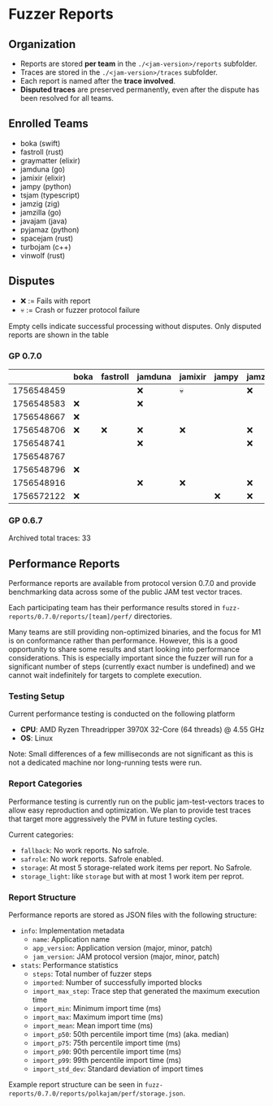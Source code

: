 # Fuzzer Reports

## Organization

- Reports are stored **per team** in the `./<jam-version>/reports` subfolder.  
- Traces are stored in the `./<jam-version>/traces` subfolder.  
- Each report is named after the **trace involved**.
- **Disputed traces** are preserved permanently, even after the dispute has been resolved for all teams.  

## Enrolled Teams

* boka (swift)
* fastroll (rust)
* graymatter (elixir)
* jamduna (go)
* jamixir (elixir)
* jampy (python)
* tsjam (typescript)
* jamzig (zig)
* jamzilla (go)
* javajam (java)
* pyjamaz (python)
* spacejam (rust)
* turbojam (c++)
* vinwolf (rust)

## Disputes

* ❌ := Fails with report
* 💀 := Crash or fuzzer protocol failure

Empty cells indicate successful processing without disputes.
Only disputed reports are shown in the table

### GP 0.7.0

|            | boka | fastroll | jamduna | jamixir | jampy | jamzig | jamzilla | javajam | pyjamaz | spacejam | tsjam | turbojam | vinwolf |
|------------|------|----------|---------|---------|-------|--------|----------|---------|---------|----------|-------|----------|---------|
| 1756548459 |      |          |   ❌    |   💀    |       |   ❌   |          |         |         |          |  ❌   |          |         |
| 1756548583 |  ❌  |          |   ❌    |         |       |        |          |         |         |          |  💀   |    ❌    |         |
| 1756548667 |  ❌  |          |         |         |       |        |          |         |         |    ❌    |  ❌   |          |         |
| 1756548706 |  ❌  |    ❌    |   ❌    |   ❌    |       |   ❌   |    ❌    |         |   ❌    |    ❌    |  ❌   |    ❌    |         |
| 1756548741 |      |          |   ❌    |         |       |   ❌   |          |         |         |          |  ❌   |    ❌    |         |
| 1756548767 |      |          |         |         |       |        |          |         |   ❌    |    ❌    |  ❌   |          |         |
| 1756548796 |  ❌  |          |         |         |       |        |          |         |         |    ❌    |  ❌   |          |         |
| 1756548916 |      |          |   ❌    |   ❌    |       |   ❌   |          |         |   ❌    |    ❌    |  ❌   |    ❌    |         |
| 1756572122 |  ❌  |          |         |         |  ❌   |   ❌   |          |         |   💀    |    ❌    |  ❌   |    ❌    |         |


### GP 0.6.7

Archived total traces: 33

## Performance Reports

Performance reports are available from protocol version 0.7.0 and provide
benchmarking data across some of the public JAM test vector traces.

Each participating team has their performance results stored in
`fuzz-reports/0.7.0/reports/[team]/perf/` directories.

Many teams are still providing non-optimized binaries, and the focus for M1 is
on conformance rather than performance. However, this is a good opportunity to
share some results and start looking into performance considerations. This is
especially important since the fuzzer will run for a significant number of steps
(currently exact number is undefined) and we cannot wait indefinitely for
targets to complete execution.

### Testing Setup

Current performance testing is conducted on the following platform
- **CPU**: AMD Ryzen Threadripper 3970X 32-Core (64 threads) @ 4.55 GHz
- **OS**: Linux

Note: Small differences of a few milliseconds are not significant as this is not
a dedicated machine nor long-running tests were run.

### Report Categories

Performance testing is currently run on the public jam-test-vectors traces to
allow easy reproduction and optimization. We plan to provide test traces that
target more aggressively the PVM in future testing cycles.

Current categories:
- `fallback`: No work reports. No safrole.
- `safrole`: No work reports. Safrole enabled.
- `storage`: At most 5 storage-related work items per report. No Safrole.
- `storage_light`: like `storage` but with at most 1 work item per reprot.

### Report Structure

Performance reports are stored as JSON files with the following structure:

- `info`: Implementation metadata
  - `name`: Application name
  - `app_version`: Application version (major, minor, patch)
  - `jam_version`: JAM protocol version (major, minor, patch)
- `stats`: Performance statistics
  - `steps`: Total number of fuzzer steps
  - `imported`: Number of successfully imported blocks
  - `import_max_step`: Trace step that generated the maximum execution time
  - `import_min`: Minimum import time (ms)
  - `import_max`: Maximum import time (ms)
  - `import_mean`: Mean import time (ms)
  - `import_p50`: 50th percentile import time (ms) (aka. median)
  - `import_p75`: 75th percentile import time (ms)
  - `import_p90`: 90th percentile import time (ms)
  - `import_p99`: 99th percentile import time (ms)
  - `import_std_dev`: Standard deviation of import times

Example report structure can be seen in `fuzz-reports/0.7.0/reports/polkajam/perf/storage.json`.
